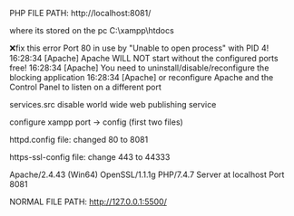 PHP FILE PATH:
http://localhost:8081/

where its stored on the pc
C:\xampp\htdocs


❌fix this error
Port 80 in use by "Unable to open process" with PID 4!
16:28:34  [Apache] 	Apache WILL NOT start without the configured ports free!
16:28:34  [Apache] 	You need to uninstall/disable/reconfigure the blocking application
16:28:34  [Apache] 	or reconfigure Apache and the Control Panel to listen on a different port


services.src
disable
world wide web publishing service

configure xampp port -> config
(first two files)

httpd.config file:
changed 80 to 8081

https-ssl-config file:
change 443 to 44333

Apache/2.4.43 (Win64) OpenSSL/1.1.1g PHP/7.4.7 Server at localhost Port 8081


NORMAL FILE PATH:
http://127.0.0.1:5500/

